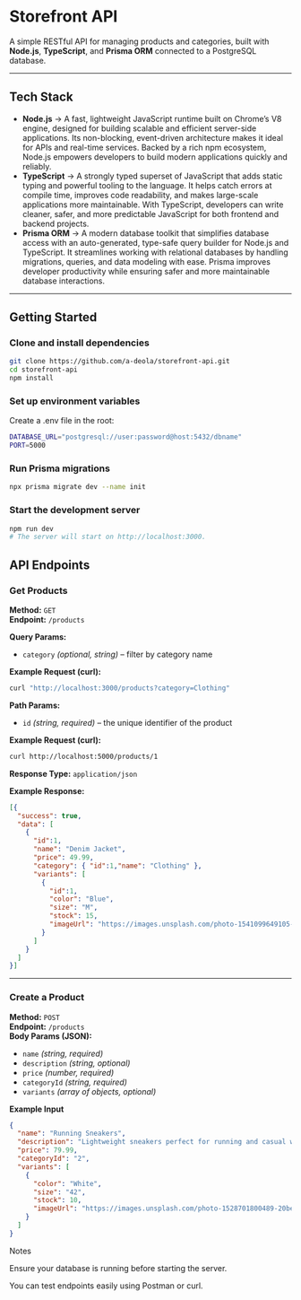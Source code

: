 # Storefront API

A simple RESTful API for managing products and categories, built with **Node.js**, **TypeScript**, and **Prisma ORM** connected to a PostgreSQL database.  

---

## Tech Stack

- **Node.js** →  A fast, lightweight JavaScript runtime built on Chrome’s V8 engine, designed for building scalable and efficient server-side applications. Its non-blocking, event-driven architecture makes it ideal for APIs and real-time services. Backed by a rich npm ecosystem, Node.js empowers developers to build modern applications quickly and reliably. 
- **TypeScript** → A strongly typed superset of JavaScript that adds static typing and powerful tooling to the language. It helps catch errors at compile time, improves code readability, and makes large-scale applications more maintainable. With TypeScript, developers can write cleaner, safer, and more predictable JavaScript for both frontend and backend projects.
- **Prisma ORM** → A modern database toolkit that simplifies database access with an auto-generated, type-safe query builder for Node.js and TypeScript. It streamlines working with relational databases by handling migrations, queries, and data modeling with ease. Prisma improves developer productivity while ensuring safer and more maintainable database interactions.

---

## Getting Started  

### Clone and install dependencies
```bash
git clone https://github.com/a-deola/storefront-api.git
cd storefront-api
npm install
```


### Set up environment variables

Create a .env file in the root:
```bash
DATABASE_URL="postgresql://user:password@host:5432/dbname"
PORT=5000
```

### Run Prisma migrations
```bash
npx prisma migrate dev --name init
```

### Start the development server
```bash
npm run dev
# The server will start on http://localhost:3000.
```

## API Endpoints

###  Get Products  

**Method:** `GET`  
**Endpoint:** `/products`  

**Query Params:**  
- `category` *(optional, string)* – filter by category name  

**Example Request (curl):**  
```bash
curl "http://localhost:3000/products?category=Clothing"
```

**Path Params:**  
- `id` *(string, required)* – the unique identifier of the product  

**Example Request (curl):**  
```bash
curl http://localhost:5000/products/1
```

**Response Type:** `application/json`

**Example Response:**  
```json
[{
  "success": true,
  "data": [
    {
      "id":1,
      "name": "Denim Jacket",
      "price": 49.99,
      "category": { "id":1,"name": "Clothing" },
      "variants": [
        {
          "id":1,
          "color": "Blue",
          "size": "M",
          "stock": 15,
          "imageUrl": "https://images.unsplash.com/photo-1541099649105-f69ad21f3246"
        }
      ]
    }
  ]
}]
```  

---

### Create a Product  

**Method:** `POST`  
**Endpoint:** `/products`  
**Body Params (JSON):**  
- `name` *(string, required)*  
- `description` *(string, optional)*  
- `price` *(number, required)*  
- `categoryId` *(string, required)*  
- `variants` *(array of objects, optional)*  

**Example Input**
```json
{
  "name": "Running Sneakers",
  "description": "Lightweight sneakers perfect for running and casual wear.",
  "price": 79.99,
  "categoryId": "2",
  "variants": [
    {
      "color": "White",
      "size": "42",
      "stock": 10,
      "imageUrl": "https://images.unsplash.com/photo-1528701800489-20be9c6e93b6"
    }
  ]
}
```


Notes

Ensure your database is running before starting the server.

You can test endpoints easily using Postman or curl.